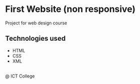 # First Website (non responsive)
Project for web design course
## Technologies used
* HTML
* CSS
* XML
</br>
@ ICT College
